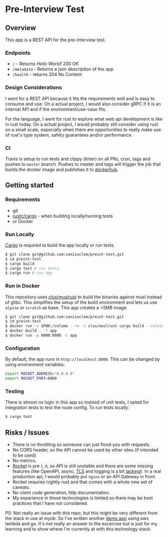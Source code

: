 # Pre-Interview Test

## Overview

This app is a REST API for the pre-interview test.

### Endpoints

 - `/` - Returns *Hello World!* 200 OK
 - `/metadata` - Returns a json description of the app
 - `/health` - returns 204 No Content

### Design Considerations

I went for a REST API because it fits the requirements well and is easy to consume and use. On a actual project, I would also consider gRPC if it is an internal API and if the environment/use-case fits.

For the language, I went for rust to explore what web api development is like in rust today. On a actual project, I would probably still consider using rust on a small scale, especially when there are opportunities to really make use of rust's type system, safety guarantees and/or performance.

### CI

Travis is setup to run tests and clippy (linter) on all PRs, cron, tags and pushes to `master` branch. Pushes to master and tags will trigger the job that builds the docker image and publishes it to [dockerhub](image).

## Getting started

### Requirements
 - git
 - [rustc/cargo](rustup) - when building locally/running tests
 - or Docker

### Run Locally

[Cargo](rustup) is required to build the app locally or run tests.

```bash
$ git clone git@github.com:sanisoclem/preint-test.git
$ cd preint-test
$ cargo build
$ cargo test # run tests
$ cargo run # run app
```

### Run in Docker

This repository uses [clux/muslrust](muslrust) to build the binaries against musl instead of glibc. This simplifies the setup of the build environment and lets us use `alpine` or `scratch` as base. This app creates a <5MB image.

```bash
$ git clone git@github.com:sanisoclem/preint-test.git
$ cd preint-test
$ docker run -v $PWD:/volume --rm -t clux/muslrust cargo build --release # builds the app in the current dir
$ docker build . -t app
$ docker run -p 8000:8000 -t app
```

### Configuration

By default, the app runs in `http://localhost:8000`. This can be changed by using environment variables:

```bash
export ROCKET_ADDRESS="0.0.0.0"
export ROCKET_PORT=8000
```

### Testing

There is almost no logic in this app so instead of unit tests, I opted for integration tests to test the route config. To run tests locally:

```bash
$ cargo test
```

## Risks / Issues

 - There is no throttling so someone can just flood you with requests.
 - No CORS header, so the API cannot be used by other sites (if intended to be used)
 - No metrics.
 - [Rocket](rocket) is pre `1.0`, so API is still unstable and there are some missing features (like OpenAPI, async, [TLS](TLS) and logging is a bit [lacking](logging)). In a real production api, I would probably put `nginx` or an API Gateway in front.
 - Rocket requires nightly rust and that comes with a whole new set of caveats.
 - No client code generation, http documentation.
 - My experience in these technologies is limited so there may be best practices that I have not considered.
 
 
 PS: Not really an issue with this repo, but this might be very different from the stack in use at myob. So I've written another [demo app](https://github.com/sanisoclem/iro-iro) using aws lambda and go. It's not really an answer to the excercise but is just for my learning and to show where I'm currently at with this technology stack.

[rocket]: http://rocket.rs
[logging]: https://github.com/SergioBenitez/Rocket/issues/21
[TLS]: https://rocket.rs/v0.4/guide/configuration/#configuring-tls
[rustup]: https://rustup.rs/
[muslrust]: https://github.com/clux/muslrust/
[image]: https://hub.docker.com/r/potatoengineering/rustaroo-api
